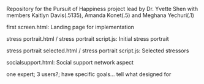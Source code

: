 Repository for the Pursuit of Happiness project lead by Dr. Yvette Shen with members Kaitlyn Davis(.5135), 
Amanda Konet(.5) and Meghana Yechuri(.1)


first screen.html: Landing page for implementation

stress portrait.html / stress portrait script.js: Initial stress portrait

stress portrait selected.html / stress portrait script.js: Selected stressors

socialsupport.html: Social support network aspect

one expert; 3 users?; have specific goals... tell what designed for
